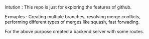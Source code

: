 Intution : This repo is just for exploring the features of github.

Exmaples : Creating multiple branches, resolving merge conflicts, performing different types of merges like squash, fast forwading. 

For the above purpose created a backend server with some routes.
